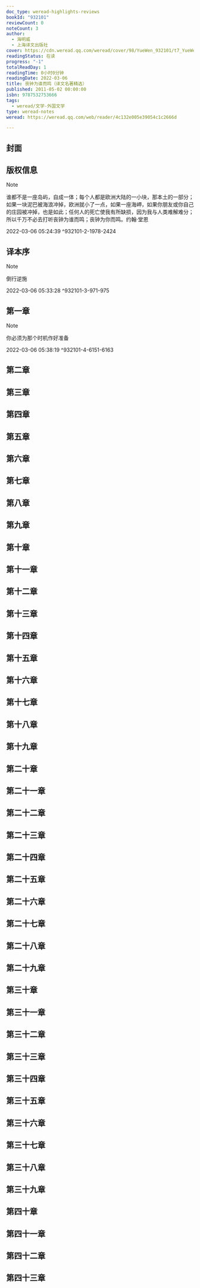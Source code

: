 ```yaml
---
doc_type: weread-highlights-reviews
bookId: "932101"
reviewCount: 0
noteCount: 3
author:
  - 海明威
  - 上海译文出版社
cover: https://cdn.weread.qq.com/weread/cover/98/YueWen_932101/t7_YueWen_932101.jpg
readingStatus: 在读
progress: "-1"
totalReadDay: 1
readingTime: 0小时0分钟
readingDate: 2022-03-06
title: 丧钟为谁而鸣（译文名著精选）
published: 2011-05-02 00:00:00
isbn: 9787532753666
tags:
  - weread/文学-外国文学
type: weread-notes
weread: https://weread.qq.com/web/reader/4c132e005e39054c1c2666d

---
```



## 封面

## 版权信息

> [!NOTE] 
> 谁都不是一座岛屿，自成一体；每个人都是欧洲大陆的一小块，那本土的一部分；如果一块泥巴被海浪冲掉，欧洲就小了一点，如果一座海岬，如果你朋友或你自己的庄园被冲掉，也是如此；任何人的死亡使我有所缺损，因为我与人类难解难分；所以千万不必去打听丧钟为谁而鸣；丧钟为你而鸣。约翰·堂恩
> 
> 2022-03-06 05:24:39 ^932101-2-1978-2424

## 译本序

> [!NOTE] 
> 倒行逆施
> 
> 2022-03-06 05:33:28 ^932101-3-971-975

## 第一章

> [!NOTE] 
> 你必须为那个时机作好准备
> 
> 2022-03-06 05:38:19 ^932101-4-6151-6163

## 第二章

## 第三章

## 第四章

## 第五章

## 第六章

## 第七章

## 第八章

## 第九章

## 第十章

## 第十一章

## 第十二章

## 第十三章

## 第十四章

## 第十五章

## 第十六章

## 第十七章

## 第十八章

## 第十九章

## 第二十章

## 第二十一章

## 第二十二章

## 第二十三章

## 第二十四章

## 第二十五章

## 第二十六章

## 第二十七章

## 第二十八章

## 第二十九章

## 第三十章

## 第三十一章

## 第三十二章

## 第三十三章

## 第三十四章

## 第三十五章

## 第三十六章

## 第三十七章

## 第三十八章

## 第三十九章

## 第四十章

## 第四十一章

## 第四十二章

## 第四十三章

